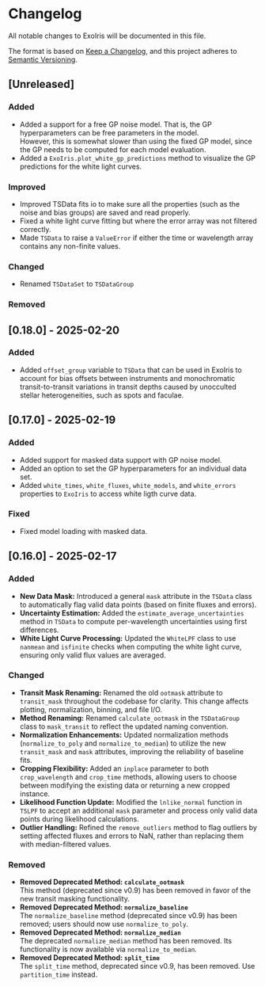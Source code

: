 # Changelog

All notable changes to ExoIris will be documented in this file.

The format is based on [Keep a Changelog](https://keepachangelog.com/en/1.1.0/),
and this project adheres to [Semantic Versioning](https://semver.org/spec/v2.0.0.html).

## [Unreleased]

### Added

- Added a support for a free GP noise model. That is, the GP hyperparameters can be free parameters in the model.  
  However, this is somewhat slower than using the fixed GP model, since the GP needs to be computed for each model
  evaluation.
- Added a ``ExoIris.plot_white_gp_predictions`` method to visualize the GP predictions for the white light curves.

### Improved

- Improved TSData fits io to make sure all the properties (such as the noise and bias groups) are saved and read properly.
- Fixed a white light curve fitting but where the error array was not filtered correctly.
- Made `TSData` to raise a `ValueError` if either the time or wavelength array contains any non-finite values.

### Changed

- Renamed `TSDataSet` to `TSDataGroup` 

### Removed

## [0.18.0] - 2025-02-20

### Added

- Added `offset_group` variable to `TSData` that can be used in ExoIris to account for bias offsets between instruments
  and monochromatic transit-to-transit variations in transit depths caused by unocculted stellar heterogeneities, such
  as spots and faculae. 

## [0.17.0] - 2025-02-19

### Added

- Added support for masked data support with GP noise model.
- Added an option to set the GP hyperparameters for an individual data set.
- Added  `white_times`, `white_fluxes`, `white_models`, and `white_errors` properties to `ExoIris` to access white ligth curve data.

### Fixed

- Fixed model loading with masked data.

## [0.16.0] - 2025-02-17

### Added
- **New Data Mask:** Introduced a general `mask` attribute in the `TSData` class to automatically flag valid data points (based on finite fluxes and errors).
- **Uncertainty Estimation:** Added the `estimate_average_uncertainties` method in `TSData` to compute per-wavelength uncertainties using first differences.
- **White Light Curve Processing:** Updated the `WhiteLPF` class to use `nanmean` and `isfinite` checks when computing the white light curve, ensuring only valid flux values are averaged.

### Changed
- **Transit Mask Renaming:** Renamed the old `ootmask` attribute to `transit_mask` throughout the codebase for clarity. This change affects plotting, normalization, binning, and file I/O.
- **Method Renaming:** Renamed `calculate_ootmask` in the `TSDataGroup` class to `mask_transit` to reflect the updated naming convention.
- **Normalization Enhancements:** Updated normalization methods (`normalize_to_poly` and `normalize_to_median`) to utilize the new `transit_mask` and `mask` attributes, improving the reliability of baseline fits.
- **Cropping Flexibility:** Added an `inplace` parameter to both `crop_wavelength` and `crop_time` methods, allowing users to choose between modifying the existing data or returning a new cropped instance.
- **Likelihood Function Update:** Modified the `lnlike_normal` function in `TSLPF` to accept an additional `mask` parameter and process only valid data points during likelihood calculations.
- **Outlier Handling:** Refined the `remove_outliers` method to flag outliers by setting affected fluxes and errors to NaN, rather than replacing them with median-filtered values.

### Removed
- **Removed Deprecated Method: `calculate_ootmask`**  
  This method (deprecated since v0.9) has been removed in favor of the new transit masking functionality.
- **Removed Deprecated Method: `normalize_baseline`**  
  The `normalize_baseline` method (deprecated since v0.9) has been removed; users should now use `normalize_to_poly`.
- **Removed Deprecated Method: `normalize_median`**  
  The deprecated `normalize_median` method has been removed. Its functionality is now available via `normalize_to_median`.
- **Removed Deprecated Method: `split_time`**  
  The `split_time` method, deprecated since v0.9, has been removed. Use `partition_time` instead.
